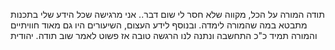 תודה המורה על הכל, מקווה שלא חסר לי שום דבר..
אני מרגישה שכל הידע שלי בתכנות מתבטא במה שהמורה לימדה.
ובנוסף לידע העצום, השיעורים היו גם מאוד חוויתיים והמורה תמיד כ"כ התחשבה ונתנה לנו הרגשה טובה
אז פשוט לאמר שוב תודה.
יהודית

